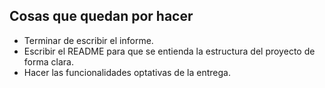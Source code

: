 ## Cosas que quedan por hacer
- Terminar de escribir el informe.
- Escribir el README para que se entienda la estructura del proyecto de forma clara.
- Hacer las funcionalidades optativas de la entrega.
